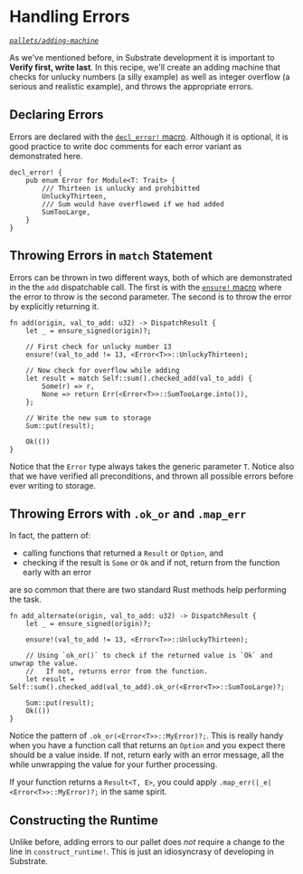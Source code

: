 # Handling Errors

_[`pallets/adding-machine`](https://github.com/substrate-developer-hub/recipes/tree/master/pallets/adding-machine)_

As we've mentioned before, in Substrate development it is important to **Verify first, write
last**. In this recipe, we'll create an adding machine that checks for unlucky numbers (a silly example)
as well as integer overflow (a serious and realistic example), and throws the appropriate errors.

## Declaring Errors

Errors are declared with the
[`decl_error!` macro](https://substrate.dev/rustdocs/v2.0.0-rc2/frame_support/macro.decl_error.html). Although it is
optional, it is good practice to write doc comments for each error variant as demonstrated here.

```rust, ignore
decl_error! {
	pub enum Error for Module<T: Trait> {
		/// Thirteen is unlucky and prohibitted
		UnluckyThirteen,
		/// Sum would have overflowed if we had added
		SumTooLarge,
	}
}
```

## Throwing Errors in `match` Statement

Errors can be thrown in two different ways, both of which are demonstrated in the the `add`
dispatchable call. The first is with the
[`ensure!` macro](https://substrate.dev/rustdocs/v2.0.0-rc2/frame_support/macro.ensure.html) where the error to throw
is the second parameter. The second is to throw the error by explicitly returning it.

```rust, ignore
fn add(origin, val_to_add: u32) -> DispatchResult {
	let _ = ensure_signed(origin)?;

	// First check for unlucky number 13
	ensure!(val_to_add != 13, <Error<T>>::UnluckyThirteen);

	// Now check for overflow while adding
	let result = match Self::sum().checked_add(val_to_add) {
		Some(r) => r,
		None => return Err(<Error<T>>::SumTooLarge.into()),
	};

	// Write the new sum to storage
	Sum::put(result);

	Ok(())
}
```

Notice that the `Error` type always takes the generic parameter `T`. Notice also that we have
verified all preconditions, and thrown all possible errors before ever writing to storage.

## Throwing Errors with `.ok_or` and `.map_err`

In fact, the pattern of:

-   calling functions that returned a `Result` or `Option`, and
-   checking if the result is `Some` or `Ok` and if not, return from the function early with an error

are so common that there are two standard Rust methods help performing the task.

```rust, ignore
fn add_alternate(origin, val_to_add: u32) -> DispatchResult {
	let _ = ensure_signed(origin)?;

	ensure!(val_to_add != 13, <Error<T>>::UnluckyThirteen);

	// Using `ok_or()` to check if the returned value is `Ok` and unwrap the value.
	//   If not, returns error from the function.
	let result = Self::sum().checked_add(val_to_add).ok_or(<Error<T>>::SumTooLarge)?;

	Sum::put(result);
	Ok(())
}
```

Notice the pattern of `.ok_or(<Error<T>>::MyError)?;`. This is really handy when you have a function
call that returns an `Option` and you expect there should be a value inside. If not, return early
with an error message, all the while unwrapping the value for your further processing.

If your function returns a `Result<T, E>`, you could apply `.map_err(|_e| <Error<T>>::MyError)?;` in
the same spirit.

## Constructing the Runtime

Unlike before, adding errors to our pallet does _not_ require a change to the line in
`construct_runtime!`. This is just an idiosyncrasy of developing in Substrate.
